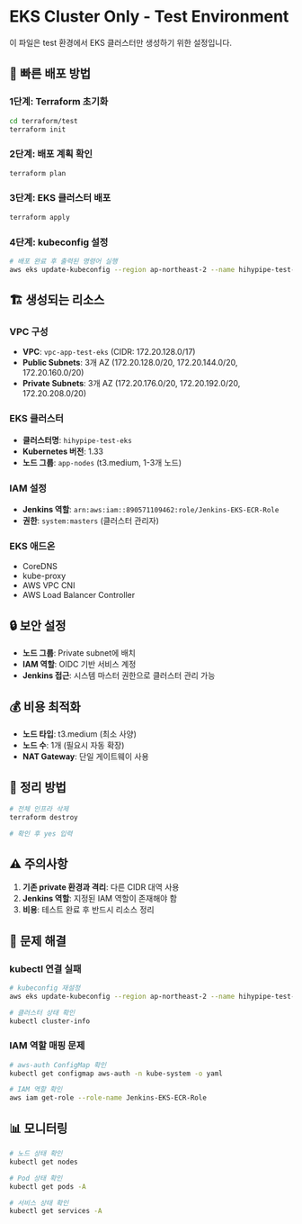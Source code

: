 # EKS Cluster Only - Test Environment

이 파일은 test 환경에서 EKS 클러스터만 생성하기 위한 설정입니다.

## 🚀 **빠른 배포 방법**

### **1단계: Terraform 초기화**
```bash
cd terraform/test
terraform init
```

### **2단계: 배포 계획 확인**
```bash
terraform plan
```

### **3단계: EKS 클러스터 배포**
```bash
terraform apply
```

### **4단계: kubeconfig 설정**
```bash
# 배포 완료 후 출력된 명령어 실행
aws eks update-kubeconfig --region ap-northeast-2 --name hihypipe-test-eks
```

## 🏗️ **생성되는 리소스**

### **VPC 구성**
- **VPC**: `vpc-app-test-eks` (CIDR: 172.20.128.0/17)
- **Public Subnets**: 3개 AZ (172.20.128.0/20, 172.20.144.0/20, 172.20.160.0/20)
- **Private Subnets**: 3개 AZ (172.20.176.0/20, 172.20.192.0/20, 172.20.208.0/20)

### **EKS 클러스터**
- **클러스터명**: `hihypipe-test-eks`
- **Kubernetes 버전**: 1.33
- **노드 그룹**: `app-nodes` (t3.medium, 1-3개 노드)

### **IAM 설정**
- **Jenkins 역할**: `arn:aws:iam::890571109462:role/Jenkins-EKS-ECR-Role`
- **권한**: `system:masters` (클러스터 관리자)

### **EKS 애드온**
- CoreDNS
- kube-proxy
- AWS VPC CNI
- AWS Load Balancer Controller

## 🔒 **보안 설정**

- **노드 그룹**: Private subnet에 배치
- **IAM 역할**: OIDC 기반 서비스 계정
- **Jenkins 접근**: 시스템 마스터 권한으로 클러스터 관리 가능

## 💰 **비용 최적화**

- **노드 타입**: t3.medium (최소 사양)
- **노드 수**: 1개 (필요시 자동 확장)
- **NAT Gateway**: 단일 게이트웨이 사용

## 🧹 **정리 방법**

```bash
# 전체 인프라 삭제
terraform destroy

# 확인 후 yes 입력
```

## ⚠️ **주의사항**

1. **기존 private 환경과 격리**: 다른 CIDR 대역 사용
2. **Jenkins 역할**: 지정된 IAM 역할이 존재해야 함
3. **비용**: 테스트 완료 후 반드시 리소스 정리

## 🔧 **문제 해결**

### **kubectl 연결 실패**
```bash
# kubeconfig 재설정
aws eks update-kubeconfig --region ap-northeast-2 --name hihypipe-test-eks

# 클러스터 상태 확인
kubectl cluster-info
```

### **IAM 역할 매핑 문제**
```bash
# aws-auth ConfigMap 확인
kubectl get configmap aws-auth -n kube-system -o yaml

# IAM 역할 확인
aws iam get-role --role-name Jenkins-EKS-ECR-Role
```

## 📊 **모니터링**

```bash
# 노드 상태 확인
kubectl get nodes

# Pod 상태 확인
kubectl get pods -A

# 서비스 상태 확인
kubectl get services -A
```
